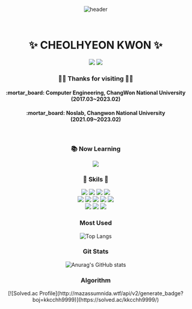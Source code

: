 <div align="center">
  
  ![header](https://capsule-render.vercel.app/api?type=waving&color=FF9999&height=150&section=header&text=Cheolhyeon's%20GitHub&fontSize=60)

  <br>
  <h1>✨ CHEOLHYEON KWON ✨</h1>
  <a href="https://www.instagram.com/c208_h" target="_blank"><img src="https://img.shields.io/badge/Instagram-E4405F?style=for-the-badge&logo=Instagram&logoColor=white"/></a>
  <a href="https://kkcchh9999.github.io" target="_blank"><img src="https://img.shields.io/badge/Github-FF8888?style=for-the-badge&logo=GitHub&logoColor=white"/></a>
  <h3>💜💙 Thanks for visiting 💙💜</h3>
  <h4> :mortar_board: Computer Engineering, ChangWon National University (2017.03~2023.02)</h4>
  <h4> :mortar_board: Noslab, Changwon National University (2021.09~2023.02)</h4>
  <br>
  <h3> 📚 Now Learning </h3>
  <img src="https://img.shields.io/badge/Python-CC6666?style=for-the-badge&logo=python&logoColor=white">
  <br>
  <h3> 💎 Skils 💎 </h3>
  <img src="https://img.shields.io/badge/Python-CC6666?style=for-the-badge&logo=python&logoColor=white">
  <img src="https://img.shields.io/badge/C-FF9988?style=for-the-badge&logo=C&logoColor=white">
  <img src="https://img.shields.io/badge/Java-FF8877?style=for-the-badge&logo=java&logoColor=white">
  <img src="https://img.shields.io/badge/Kotlin-FF7788?style=for-the-badge&logo=Kotlin&logoColor=white">
  <br>
  <img src="https://img.shields.io/badge/Ubuntu-DDEEFF?style=for-the-badge&logo=Ubuntu&logoColor=black">
  <img src="https://img.shields.io/badge/CentOS-DDFFFF?style=for-the-badge&logo=CentOS&logoColor=black">
  <img src="https://img.shields.io/badge/Android-CCEEEE?style=for-the-badge&logo=Android&logoColor=black">
  <img src="https://img.shields.io/badge/Ceph-CCFFEE?style=for-the-badge&logo=Ceph&logoColor=black">
  <img src="https://img.shields.io/badge/TensorFlow-CCEEFF?style=for-the-badge&logo=TensorFlow&logoColor=black">
  <br>
  <img src="https://img.shields.io/badge/Android Studio-FF6677?style=for-the-badge&logo=Android Studio&logoColor=white">
  <img src="https://img.shields.io/badge/IntelliJ-FF6666?style=for-the-badge&logo=IntelliJ IDEA&logoColor=white">
  <img src="https://img.shields.io/badge/Vim-EE8888?style=for-the-badge&logo=Vim&logoColor=white">
  
  
  <h3> Most Used </h3>
    
  ![Top Langs](https://github-readme-stats.vercel.app/api/top-langs/?username=kkcchh9999&show_icons=true&theme=dracula)
    
  <h3> Git Stats </h3>
  
  ![Anurag's GitHub stats](https://github-readme-stats.vercel.app/api?username=kkcchh9999&show_icons=true&theme=dracula)

  <h3> Algorithm </h3>
  [![Solved.ac Profile](http://mazassumnida.wtf/api/v2/generate_badge?boj=kkcchh9999)](https://solved.ac/kkcchh9999/)
  
</div>


<!--
**kkcchh9999/kkcchh9999** is a ✨ _special_ ✨ repository because its `README.md` (this file) appears on your GitHub profile.

Here are some ideas to get you started:

- 🔭 I’m currently working on ...
- 🌱 I’m currently learning ...
- 👯 I’m looking to collaborate on ...
- 🤔 I’m looking for help with ...
- 💬 Ask me about ...
- 📫 How to reach me: ...
- 😄 Pronouns: ...
- ⚡ Fun fact: ...
-->
